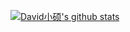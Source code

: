 [![David小硕's github stats](https://github-readme-stats.vercel.app/api?username=anuraghazra)](https://github.com/anuraghazra/github-readme-stats)
